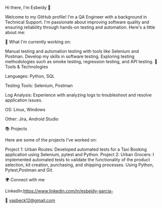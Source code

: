 Hi there, I'm Esbeidy 👋

Welcome to my GitHub profile! I'm a QA Engineer with a background in Technical Support. I'm passionate about improving software quality and ensuring reliability through hands-on testing and automation. Here's a little about me:

🌱 What I'm currently working on:

Manual testing and automation testing with tools like Selenium and Postman.
Develop my skills in software testing.
Exploring testing methodologies such as smoke testing, regression testing, and API testing.
🔧 Tools & Technologies

Languages: Python, SQL

Testing Tools: Selenium, Postman

Log Analysis: Experience with analyzing logs to troubleshoot and resolve application issues.

OS: Linux, Windows

Other: Jira, Android Studio

📚 Projects

Here are some of the projects I’ve worked on:

Project 1: Urban Routes: Developed automated tests for a Taxi Booking application using Selenium, pytest and Python. Project 2: Urban Grocers: I implemented automated tests to validate the functionality of the product selection, kit creation, purchasing, and shipping processes. Using Python, Pytest,Postman and Git.

🌍 Connect with me

LinkedIn:https://www.linkedin.com/in/esbeidy-garcia-

📧 yasbeck12@gmail.com
